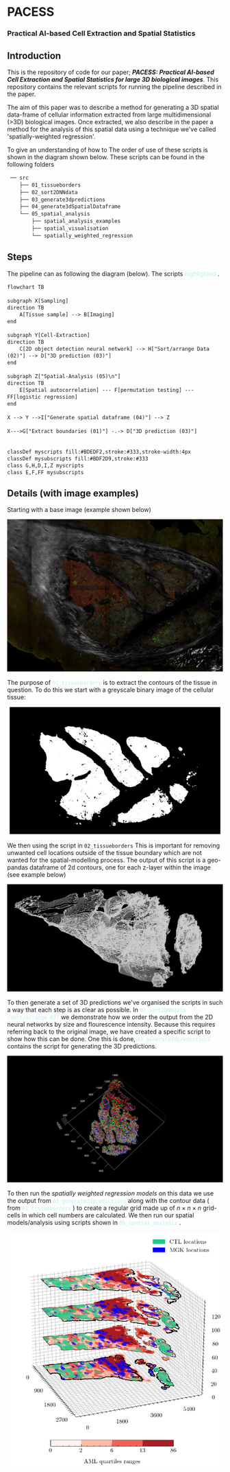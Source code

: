 # PACESS 
### Practical AI-based Cell Extraction and Spatial Statistics
## Introduction

This is the repository of code for our paper; _**PACESS: Practical AI-based Cell Extraction and Spatial Statistics for large 3D biological images**_. This repository contains the relevant scripts for running the pipeline described in the paper. 

The aim of this paper was to describe a method for generating a 3D spatial data-frame of cellular information extracted from large multidimensional (>3D) biological images. Once extracted, we also describe in the paper a method for the analysis of this spatial data using a technique we've called 'spatially-weighted regression'. 

To give an understanding of how to The order of use of these scripts is shown in the diagram shown below. These scripts can be found in the following folders

```bash
 ── src
    ├── 01_tissueborders
    ├── 02_sort2DNNdata
    ├── 03_generate3dpredictions
    ├── 04_generate3dSpatialDataframe
    └── 05_spatial_analysis
        ├── spatial_analysis_examples
        ├── spatial_visualisation
        └── spatially_weighted_regression 
```

## Steps

The pipeline can as following the diagram (below). The scripts  <span style='color:#BDEDF2'> highlighted </span>. 

```mermaid
flowchart TB

subgraph X[Sampling]
direction TB
    A[Tissue sample] --> B[Imaging]
end

subgraph Y[Cell-Extraction]
direction TB
    C[2D object detection neural network] --> H["Sort/arrange Data (02)"] --> D["3D prediction (03)"]
end

subgraph Z["Spatial-Analysis (05)\n"]
direction TB
    E[Spatial autocorrelation] --- F[permutation testing] --- FF[logistic regression]
end

X --> Y -->I["Generate spatial dataframe (04)"] --> Z

X--->G["Extract boundaries (01)"] -.-> D["3D prediction (03)"]


classDef myscripts fill:#BDEDF2,stroke:#333,stroke-width:4px
classDef mysubscripts fill:#BDF2D9,stroke:#333
class G,H,D,I,Z myscripts
class E,F,FF mysubscripts

```

## Details (with image examples)

Starting with a base image (example shown below)

![Base image. Red:leukaemia, green: T cells, blue: megakaryocytes](./figures/examplemarrow.png)


The purpose of <span style='color:#BDEDF2'> `01_tissueborders` </span> is to extract the contours of the tissue in question. To do this we start with a greyscale binary image of the cellular tissue: 

![Binary image generated from converting all cellular channels to greyscale](./figures/binary_layer.jpg)

We then using the script in `02_tissueborders` This is important for removing unwanted cell locations outside of the tissue boundary which are not wanted for the spatial-modelling process. The output of this script is a geo-pandas dataframe of 2d contours, one for each z-layer within the image (see example below)


![Example of image contours from a sample of bone](./figures/contours_example.jpg)

To then generate a set of 3D predictions we've organised the scripts in such a way that each step is as clear as possible. In <span style='color:#BDEDF2'> `02_sort2DNNdata (Sort/Arrange 02)` </span> we demonstrate how we order the output from the 2D neural networks by size and flourescence intensity. Because this requires referring back to the original image, we have created a specific script to show how this can be done. One this is done, <span style='color:#BDEDF2'> `03_generate3dpredictions` </span>  contains the script for generating the 3D predictions. 

![Example of 3D cell predictions (red: leukaemia, green: T cells, blue: megakarocytes)](./figures/predictedcelllocations.jpg)

To then run the _spatially weighted regression models_ on this data we use the output from <span style='color:#BDEDF2'> `03_generate3dpredictions` </span> along with the contour data ( from <span style='color:#BDEDF2'> `01_tissueborders` </span> ) to create a regular grid made up of $n \times n \times n$ grid-cells in which cell numbers are calculated. We then run our spatial models/analysis using scripts shown in <span style='color:#BDEDF2'> `05_spatial_analysis` </span> .

![Example of cluster regions](./figures/figure4G.png)